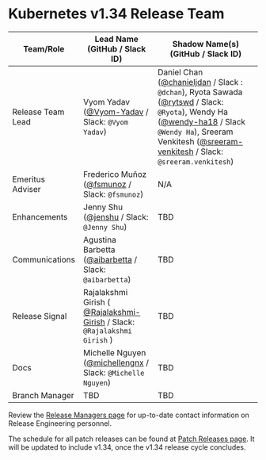 # Kubernetes v1.34 Release Team

| **Team/Role**     | **Lead Name** (**GitHub / Slack ID**)                                                                              | **Shadow Name(s) (GitHub / Slack ID)**                                                                                                                                                                                                                                                                                                            |
|-------------------|--------------------------------------------------------------------------------------------------------------------|---------------------------------------------------------------------------------------------------------------------------------------------------------------------------------------------------------------------------------------------------------------------------------------------------------------------------------------------------|
| Release Team Lead | Vyom Yadav ([@Vyom-Yadav](https://github.com/Vyom-Yadav) / Slack: `@Vyom Yadav`)                                   | Daniel Chan ([@chanieljdan](https://github.com/chanieljdan) / Slack : `@dchan`), Ryota Sawada ([@rytswd](https://github.com/rytswd) / Slack: `@Ryota`), Wendy Ha ([@wendy-ha18](https://github.com/wendy-ha18) / Slack `@Wendy Ha`), Sreeram Venkitesh ([@sreeram-venkitesh](https://github.com/sreeram-venkitesh) / Slack: `@sreeram.venkitesh`) |
| Emeritus Adviser  | Frederico Muñoz ([@fsmunoz](https://github.com/fsmunoz) / Slack: `@fsmunoz`)                                       | N/A                                                                                                                                                                                                                                                                                                                                               |
| Enhancements      | Jenny Shu ([@jenshu](https://github.com/jenshu) / Slack: `@Jenny Shu`)                                             | TBD                                                                                                                                                                                                                                                                                                                                               |
| Communications    | Agustina Barbetta ([@aibarbetta](https://github.com/aibarbetta) / Slack: `@aibarbetta`)                            | TBD                                                                                                                                                                                                                                                                                                                                               |
| Release Signal    | Rajalakshmi Girish ( [@Rajalakshmi-Girish](https://github.com/Rajalakshmi-Girish) / Slack: `@Rajalakshmi Girish` ) | TBD                                                                                                                                                                                                                                                                                                                                               |
| Docs              | Michelle Nguyen ([@michellengnx](https://github.com/michellengnx) / Slack: `@Michelle Nguyen`)                     | TBD                                                                                                                                                                                                                                                                                                                                               |
| Branch Manager    | TBD                                                                                                                | TBD                                                                                                                                                                                                                                                                                                                                               |

Review the [Release Managers page](https://github.com/kubernetes/website/blob/main/content/en/releases/release-managers.md) for up-to-date contact information on Release Engineering personnel.

The schedule for all patch releases can be found at [Patch Releases page](https://github.com/kubernetes/website/blob/main/content/en/releases/patch-releases.md). It will be updated to include v1.34, once the v1.34 release cycle concludes.
